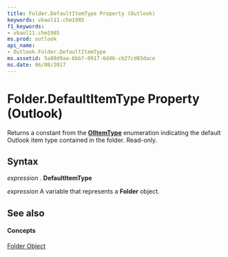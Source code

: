 ```yaml
---
title: Folder.DefaultItemType Property (Outlook)
keywords: vbaol11.chm1985
f1_keywords:
- vbaol11.chm1985
ms.prod: outlook
api_name:
- Outlook.Folder.DefaultItemType
ms.assetid: 5a08d9aa-6bb7-0917-6d46-cb27cd03dace
ms.date: 06/08/2017
---
```



# Folder.DefaultItemType Property (Outlook)

Returns a constant from the **[OlItemType](olitemtype-enumeration-outlook.md)** enumeration indicating the default Outlook item type contained in the folder. Read-only.


## Syntax

 _expression_ . **DefaultItemType**

 _expression_ A variable that represents a **Folder** object.


## See also


#### Concepts


[Folder Object](folder-object-outlook.md)

